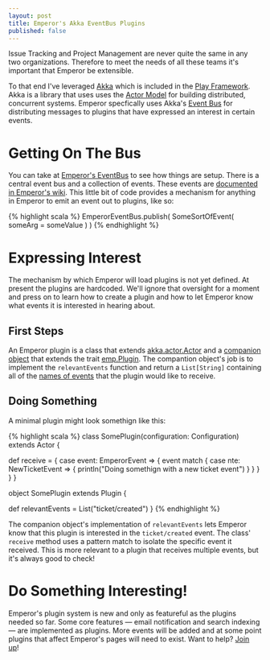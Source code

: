 ```yaml
---
layout: post
title: Emperor's Akka EventBus Plugins
published: false
---
```


Issue Tracking and Project Management are never quite the same in any two
organizations. Therefore to meet the needs of all these teams it's important
that Emperor be extensible.

To that end I've leveraged [Akka](http://akka.io/) which is included in the
[Play Framework](http://www.playframework.org/). Akka is a library that uses
uses the [Actor Model](http://en.wikipedia.org/wiki/Actor_model) for building
distributed, concurrent systems. Emperor specfically uses Akka's
[Event Bus](http://doc.akka.io/docs/akka/2.1-M2/scala/event-bus.html) for
distributing messages to plugins that have expressed an interest in certain
events.

# Getting On The Bus

You can take at [Emperor's EventBus](https://github.com/gphat/emperor/blob/master/app/emp/event/EmperorEventBus.scala#L94)
to see how things are setup.  There is a central event bus and a collection
of events.  These events are [documented in Emperor's wiki](https://emperorapp.atlassian.net/wiki/display/EMP/Plugins#Plugins-Subscribing).
This little bit of code provides a mechanism for anything in Emperor to emit
an event out to plugins, like so:

{% highlight scala %}
EmperorEventBus.publish(
  SomeSortOfEvent(
    someArg = someValue
  )
)
{% endhighlight %}

# Expressing Interest

The mechanism by which Emperor will load plugins is not yet defined. At present
the plugins are hardcoded. We'll ignore that oversight for a moment and press
on to learn how to create a plugin and how to let Emperor know what events
it is interested in hearing about.

## First Steps

An Emperor plugin is a class that extends [akka.actor.Actor](http://doc.akka.io/api/akka/2.0.3/#akka.actor.Actor)
and a [companion object](http://daily-scala.blogspot.com/2009/09/companion-object.html)
that extends the trait [emp.Plugin](https://github.com/gphat/emperor/blob/master/app/emp/Plugin.scala).
The compantion object's job is to implement the `relevantEvents` function and
return a `List[String]` containing all of the [names of events](https://emperorapp.atlassian.net/wiki/display/EMP/Plugins#Plugins-Subscribing)
that the plugin would like to receive.

## Doing Something

A minimal plugin might look somethign like this:

{% highlight scala %}
class SomePlugin(configuration: Configuration) extends Actor {

  def receive = {
    case event: EmperorEvent => {
      event match {
        case nte: NewTicketEvent => {
          println("Doing somethign with a new ticket event")
        }
      }
    }
  }
}

object SomePlugin extends Plugin {

  def relevantEvents = List("ticket/created")
}
{% endhighlight %}

The companion object's implementation of `relevantEvents` lets Emperor know
that this plugin is interested in the `ticket/created` event. The class'
`receive` method uses a pattern match to isolate the specific event it received.
This is more relevant to a plugin that receives multiple events, but it's
always good to check!

# Do Something Interesting!

Emperor's plugin system is new and only as featureful as the plugins needed so
far. Some core features &mdash; email notification and search indexing
&mdash; are implemented as plugins.  More events will be added and at some point
plugins that affect Emperor's pages will need to exist. Want to help? [Join up](https://github.com/gphat/emperor/)!